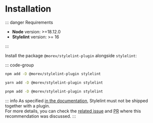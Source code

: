 # Installation

::: danger Requirements

* **Node** version: >=18.12.0
* **Stylelint** version: >= 16

:::

Install the package `@morev/stylelint-plugin` alongside `stylelint`:

::: code-group

```sh [npm]
npm add -D @morev/stylelint-plugin stylelint
```

```sh [yarn]
yarn add -D @morev/stylelint-plugin stylelint
```

```sh [pnpm]
pnpm add -D @morev/stylelint-plugin stylelint
```

::: info
As specified [in the documentation](https://stylelint.io/developer-guide/plugins/#peer-dependencies),
Stylelint must not be shipped together with a plugin. \
For more details, you can check the [related issue](https://github.com/stylelint/stylelint/issues/2812)
and [PR](https://github.com/stylelint/stylelint/pull/2850) where this recommendation was discussed.
:::

